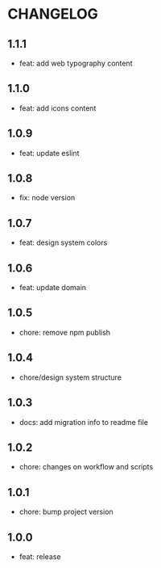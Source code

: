 # CHANGELOG

## 1.1.1

- feat: add web typography content

## 1.1.0

- feat: add icons content

## 1.0.9

- feat: update eslint

## 1.0.8

- fix: node version

## 1.0.7

- feat: design system colors

## 1.0.6

- feat: update domain

## 1.0.5

- chore: remove npm publish

## 1.0.4

- chore/design system structure

## 1.0.3

- docs: add migration info to readme file

## 1.0.2

- chore: changes on workflow and scripts

## 1.0.1

- chore: bump project version

## 1.0.0

- feat: release
